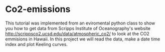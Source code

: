 # Co2-emissions
This tutorial was implemented from an eviromental python class  to show you  how to get data from Scripps Institute of Oceanography's website http://scrippsco2.ucsd.edu/data/atmospheric_co2/ to look at the  CO2 emmisions in Hawaii. In this project we will read the data, make a date time index  and plot Keeling curves. 

